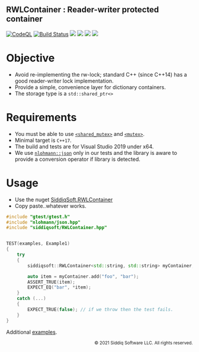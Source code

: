 RWLContainer : Reader-writer protected container
-------------------------------------------

[![CodeQL](https://github.com/SiddiqSoft/RWLContainer/actions/workflows/codeql-analysis.yml/badge.svg)](https://github.com/SiddiqSoft/RWLContainer/actions/workflows/codeql-analysis.yml)
[![Build Status](https://dev.azure.com/siddiqsoft/siddiqsoft/_apis/build/status/SiddiqSoft.rwcontainer?branchName=main)](https://dev.azure.com/siddiqsoft/siddiqsoft/_build/latest?definitionId=8&branchName=main)
![](https://img.shields.io/nuget/v/SiddiqSoft.RWLContainer)
![](https://img.shields.io/github/v/tag/SiddiqSoft/RWLContainer)
![](https://img.shields.io/azure-devops/tests/siddiqsoft/siddiqsoft/8)
![](https://img.shields.io/azure-devops/coverage/siddiqsoft/siddiqsoft/8)

# Objective
- Avoid re-implementing the rw-lock; standard C++ (since C++14) has a good reader-writer lock implementation.
- Provide a simple, convenience layer for dictionary containers.
- The storage type is a `std::shared_ptr<>`


# Requirements
- You must be able to use [`<shared_mutex>`](https://en.cppreference.com/w/cpp/thread/shared_mutex) and [`<mutex>`](https://en.cppreference.com/w/cpp/thread/mutex).
- Minimal target is `C++17`.
- The build and tests are for Visual Studio 2019 under x64.
- We use [`nlohmann::json`](https://github.com/nlohmann/json) only in our tests and the library is aware to provide a conversion operator if library is detected.

# Usage

- Use the nuget [SiddiqSoft.RWLContainer](https://www.nuget.org/packages/SiddiqSoft.RWLContainer/)
- Copy paste..whatever works.


```cpp
#include "gtest/gtest.h"
#include "nlohmann/json.hpp"
#include "siddiqsoft/RWLContainer.hpp"


TEST(examples, Example1)
{
    try
    {
        siddiqsoft::RWLContainer<std::string, std::string> myContainer;

        auto item = myContainer.add("foo", "bar");
        ASSERT_TRUE(item);
        EXPECT_EQ("bar", *item);
    }
    catch (...)
    {
        EXPECT_TRUE(false); // if we throw then the test fails.
    }
}
```

Additional [examples](tests/examples.cpp).


<small align="right">

&copy; 2021 Siddiq Software LLC. All rights reserved.

</small>
